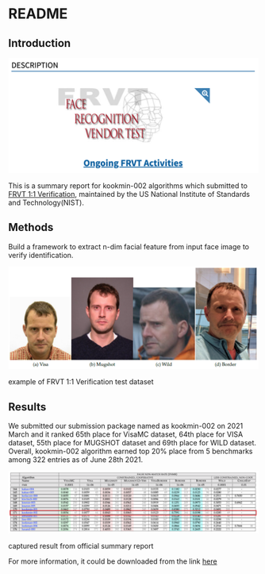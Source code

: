 # README

## Introduction

![frvt.png](attachment/frvt.png)

This is a summary report for kookmin-002 algorithms which submitted to [FRVT 1:1 Verification](https://pages.nist.gov/frvt/html/frvt11.html), maintained by the US National Institute of Standards and Technology(NIST).

## Methods

Build a framework to extract n-dim facial feature from input face image to verify identification.

![example of FRVT 1:1 Verification test dataset](attachment/ex_testset.png)

example of FRVT 1:1 Verification test dataset

## Results

We submitted our submission package named as kookmin-002 on 2021 March and it ranked 65th place for VisaMC dataset, 64th place for VISA dataset, 55th place for MUGSHOT dataset and 69th place for WILD dataset. Overall, kookmin-002 algorithm earned top 20% place from 5 benchmarks among 322 entries as of June 28th 2021.

![captured result from official summary report](attachment/frvt_result.png)

captured result from official summary report

For more information, it could be downloaded from the link [here](https://github.com/usnistgov/frvt/blob/nist-pages/reports/11/frvt_11_report_2021_06_28.pdf)